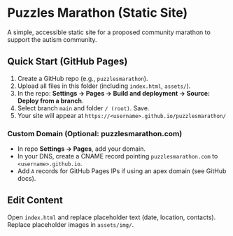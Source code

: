# Puzzles Marathon (Static Site)

A simple, accessible static site for a proposed community marathon to support the autism community.

## Quick Start (GitHub Pages)
1. Create a GitHub repo (e.g., `puzzlesmarathon`).
2. Upload all files in this folder (including `index.html`, `assets/`).
3. In the repo: **Settings → Pages → Build and deployment → Source: Deploy from a branch**.
4. Select branch `main` and folder `/ (root)`. Save.
5. Your site will appear at `https://<username>.github.io/puzzlesmarathon/`

### Custom Domain (Optional: puzzlesmarathon.com)
- In repo **Settings → Pages**, add your domain.
- In your DNS, create a CNAME record pointing `puzzlesmarathon.com` to `<username>.github.io`.
- Add `A` records for GitHub Pages IPs if using an apex domain (see GitHub docs).

## Edit Content
Open `index.html` and replace placeholder text (date, location, contacts). Replace placeholder images in `assets/img/`.
